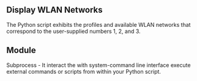 ## Display WLAN Networks

The Python script exhibits the profiles and available WLAN networks that correspond to the user-supplied numbers 1, 2, and 3.

## Module
 Subprocess - It interact the with system-command line interface execute external commands or scripts from within your Python script.

